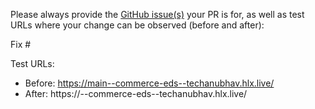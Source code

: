 Please always provide the [GitHub issue(s)](../issues) your PR is for, as well as test URLs where your change can be observed (before and after):

Fix #<gh-issue-id>

Test URLs:
- Before: https://main--commerce-eds--techanubhav.hlx.live/
- After: https://<branch>--commerce-eds--techanubhav.hlx.live/
